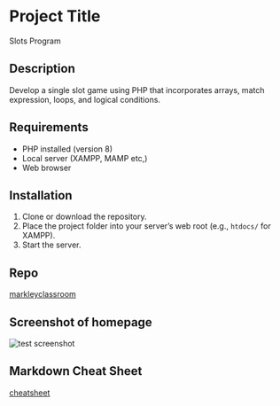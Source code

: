 # Project Title
Slots Program

## Description
Develop a single slot game using PHP that incorporates arrays, match expression, loops, and logical conditions.

## Requirements
- PHP installed (version 8)
- Local server (XAMPP, MAMP etc,)
- Web browser

## Installation
1. Clone or download the repository.
2. Place the project folder into your server’s web root (e.g., `htdocs/` for XAMPP).
3. Start the server.

## Repo
[markleyclassroom](https://github.com/MarkleyClassroom/phplessonChapter2)

## Screenshot of homepage
![test screenshot](testScreenshot.png)
## Markdown Cheat Sheet
[cheatsheet](https://www.markdownguide.org/cheat-sheet/)